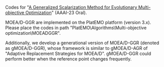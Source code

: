 Codes for "[A Generalized Scalarization Method for Evolutionary Multi-objective Optimization](https://arxiv.org/abs/2212.01545)" (AAAI-23 Oral).

MOEA/D-GGR are implemented on the PlatEMO platform (version 3.x). Please place the codes in path "PlatEMO\Algorithms\Multi-objective optimization\MOEADGGR".

Additionally, we develop a generational version of MOEA/D-GGR (denoted as gMOEA/D-GGR), whose framework is similar to gMOEA/D-AGR of "Adaptive Replacement Strategies for MOEA/D". gMOEA/D-GGR could perform better when the reference point changes frequently.
